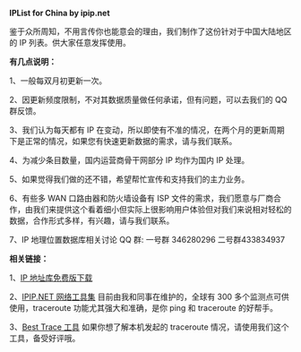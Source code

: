 **IPList for China by ipip.net**

鉴于众所周知，不用言传你也能意会的理由，我们制作了这份针对于中国大陆地区的 IP 列表。供大家任意发挥使用。

**有几点说明：**

1、一般每双月初更新一次。

2、因更新频度限制，不对其数据质量做任何承诺，但有问题，可以去我们的 QQ 群反馈。

3、我们认为每天都有 IP 在变动，所以即使有不准的情况，在两个月的更新周期下是正常的情况，如果您有快速更新数据的需求，请与我们联系。

4、为减少条目数量，国内运营商骨干网部分 IP 均作为国内 IP 处理。

5、如果觉得我们做的还不错，希望帮忙宣传和支持我们的主力业务。

6、有些多 WAN 口路由器和防火墙设备有 ISP 文件的需求，我们愿意与厂商合作，由我们来提供这个看着细小但实际上很影响用户体验但对我们来说相对轻松的数据，合作形式多样，有兴趣，请与我们联系。

7、IP 地理位置数据库相关讨论 QQ 群: 一号群 346280296 二号群433834937

**相关链接：**

1、[IP 地址库免费版下载](https://www.ipip.net/ipdb.html "IPIP.NET IP 归属地数据库")

2、[IPIP.NET 网络工具集](https://www.ipip.net/traceroute.php "IPIP.NET 网络工具集") 目前由我和同事在维护的，全球有 300 多个监测点可供使用，traceroute 功能尤其强大和准确，是你 ping 和 traceroute 的好帮手。

3、[Best Trace 工具](https://www.ipip.net/download.html "Best Trace 工具") 如果你想了解本机发起的 traceroute 情况，请使用我们这个工具，备受好评哦。